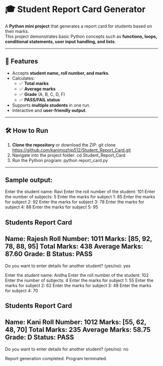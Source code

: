 # 🎓 Student Report Card Generator

A **Python mini project** that generates a report card for students based on their marks.  
This project demonstrates basic Python concepts such as **functions, loops, conditional statements, user input handling, and lists**. 

-----------------------------------------------------------------------------------------------------------------------------------------------------

## 🚀 Features
- Accepts **student name, roll number, and marks**.
- Calculates:
  - ✅ **Total marks**
  - ✅ **Average marks**
  - ✅ **Grade** (A, B, C, D, F)
  - ✅ **PASS/FAIL status**
- Supports **multiple students** in one run.
- Interactive and **user-friendly output**.

-----------------------------------------------------------------------------------------------------------------------------------------------------

## 🛠️ How to Run
1. **Clone the repository** or download the ZIP:
   git clone https://github.com/kanimozhip512/Student_Report_Card.git
2. Navigate into the project folder:
   cd Student_Report_Card
3. Run the Python program:
   python report_card.py

-------------------------------------------------------------------------------------------------------------------------------------------------------

## Sample output:

Enter the student name: Ravi
Enter the roll number of the student: 101
Enter the number of subjects: 5
Enter the marks for subject 1: 85
Enter the marks for subject 2: 92
Enter the marks for subject 3: 78
Enter the marks for subject 4: 88
Enter the marks for subject 5: 95

Students Report Card
--------------------------------------------------
Name: Rajesh
Roll Number: 1011
Marks: [85, 92, 78, 88, 95]
Total Marks: 438
Average Marks: 87.60
Grade: B
Status: PASS
--------------------------------------------------

Do you want to enter details for another student? (yes/no): yes

Enter the student name: Anitha
Enter the roll number of the student: 102
Enter the number of subjects: 4
Enter the marks for subject 1: 55
Enter the marks for subject 2: 62
Enter the marks for subject 3: 48
Enter the marks for subject 4: 70

Students Report Card
--------------------------------------------------
Name: Kani
Roll Number: 1012
Marks: [55, 62, 48, 70]
Total Marks: 235
Average Marks: 58.75
Grade: D
Status: PASS
--------------------------------------------------

Do you want to enter details for another student? (yes/no): no

Report generation completed. Program terminated.
